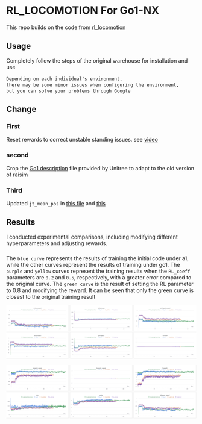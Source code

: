 #  RL_LOCOMOTION For Go1-NX

This repo builds on the code from [rl_locomotion](https://github.com/antonilo/rl_locomotion)

## Usage
Completely follow the steps of the original warehouse for installation and use
```
Depending on each individual's environment, 
there may be some minor issues when configuring the environment,
but you can solve your problems through Google
```

## Change
### First
Reset rewards to correct unstable standing issues. see [video](https://youtu.be/oe6PWElBSbU?si=NY79DmdgkKsuuxPC)

### second
Crop the [Go1 description](https://github.com/boyuandeng/go1_description) file provided by Unitree to adapt to the old version of raisim

### Third
Updated `jt_mean_pos` in [this file](https://github.com/boyuandeng/rl_locomotion_go1/blob/main/raisimGymTorch/env/envs/rsg_a1_task/Environment.hpp) and [this](https://github.com/boyuandeng/rl_locomotion_go1/blob/main/raisimGymTorch/env/envs/dagger_a1/Environment.hpp)

## Results
I conducted experimental comparisons, including modifying different hyperparameters and adjusting rewards.

###
The `blue curve` represents the results of training the initial code under a1, 
while the other curves represent the results of training under go1. 
The `purple` and `yellow` curves represent the training results when the `RL_coeff` parameters are `0.2` and `0.5`, respectively, 
with a greater error compared to the original curve. 
The `green curve` is the result of setting the RL parameter to 0.8 and modifying the reward. 
It can be seen that only the green curve is closest to the original training result

![Figure 1](./figureone.png "figureone")

![Figure 2](./figuretwo.png "figuretwo")


